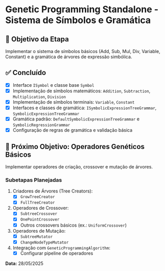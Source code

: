 # Genetic Programming Standalone - Sistema de Símbolos e Gramática

## 🎯 Objetivo da Etapa
Implementar o sistema de símbolos básicos (Add, Sub, Mul, Div, Variable, Constant) e a gramática de árvores de expressão simbólica.

## ✅ Concluído
- [x] Interface `ISymbol` e classe base `Symbol`
- [x] Implementação de símbolos matemáticos: `Addition`, `Subtraction`, `Multiplication`, `Division`
- [x] Implementação de símbolos terminais: `Variable`, `Constant`
- [x] Interfaces e classes de gramática: `ISymbolicExpressionTreeGrammar`, `SymbolicExpressionTreeGrammar`
- [x] Gramática padrão: `DefaultSymbolicExpressionTreeGrammar` e `SymbolicRegressionGrammar`
- [x] Configuração de regras de gramática e validação básica

## 🔄 Próximo Objetivo: Operadores Genéticos Básicos
Implementar operadores de criação, crossover e mutação de árvores.

### Subetapas Planejadas
1. Criadores de Árvores (Tree Creators):
   - [x] `GrowTreeCreator`
   - [x] `FullTreeCreator`
2. Operadores de Crossover:
   - [x] `SubtreeCrossover`
   - [x] `OnePointCrossover`
   - [x] Outros crossovers básicos (ex.: `UniformCrossover`)
3. Operadores de Mutação:
   - [x] `SubtreeMutator`
   - [x] `ChangeNodeTypeMutator`
4. Integração com `GeneticProgrammingAlgorithm`:
   - [x] Configurar pipeline de operadores

**Data:** 28/05/2025
